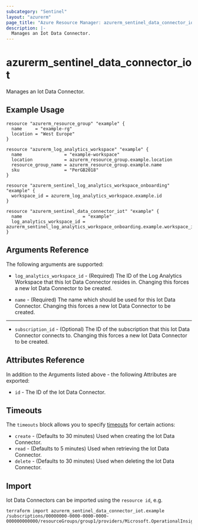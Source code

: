 ```yaml
---
subcategory: "Sentinel"
layout: "azurerm"
page_title: "Azure Resource Manager: azurerm_sentinel_data_connector_iot"
description: |-
  Manages an Iot Data Connector.
---
```


# azurerm_sentinel_data_connector_iot

Manages an Iot Data Connector.

## Example Usage

```hcl
resource "azurerm_resource_group" "example" {
  name     = "example-rg"
  location = "West Europe"
}

resource "azurerm_log_analytics_workspace" "example" {
  name                = "example-workspace"
  location            = azurerm_resource_group.example.location
  resource_group_name = azurerm_resource_group.example.name
  sku                 = "PerGB2018"
}

resource "azurerm_sentinel_log_analytics_workspace_onboarding" "example" {
  workspace_id = azurerm_log_analytics_workspace.example.id
}

resource "azurerm_sentinel_data_connector_iot" "example" {
  name                       = "example"
  log_analytics_workspace_id = azurerm_sentinel_log_analytics_workspace_onboarding.example.workspace_id
}
```

## Arguments Reference

The following arguments are supported:

* `log_analytics_workspace_id` - (Required) The ID of the Log Analytics Workspace that this Iot Data Connector resides in. Changing this forces a new Iot Data Connector to be created.

* `name` - (Required) The name which should be used for this Iot Data Connector. Changing this forces a new Iot Data Connector to be created.

---

* `subscription_id` - (Optional) The ID of the subscription that this Iot Data Connector connects to. Changing this forces a new Iot Data Connector to be created.

## Attributes Reference

In addition to the Arguments listed above - the following Attributes are exported:

* `id` - The ID of the Iot Data Connector.

## Timeouts

The `timeouts` block allows you to specify [timeouts](https://www.terraform.io/language/resources/syntax#operation-timeouts) for certain actions:

* `create` - (Defaults to 30 minutes) Used when creating the Iot Data Connector.
* `read` - (Defaults to 5 minutes) Used when retrieving the Iot Data Connector.
* `delete` - (Defaults to 30 minutes) Used when deleting the Iot Data Connector.

## Import

Iot Data Connectors can be imported using the `resource id`, e.g.

```shell
terraform import azurerm_sentinel_data_connector_iot.example /subscriptions/00000000-0000-0000-0000-000000000000/resourceGroups/group1/providers/Microsoft.OperationalInsights/workspaces/workspace1/providers/Microsoft.SecurityInsights/dataConnectors/dc1
```
